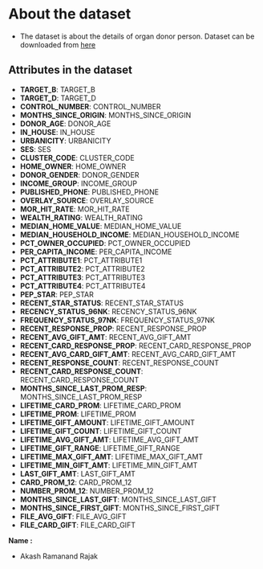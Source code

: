 # About the dataset
- The dataset is about the details of organ donor person.
Dataset can be downloaded from [here](https://www.kaggle.com/momohmustapha/donorsprediction)

## Attributes in the dataset
- **TARGET_B**: TARGET_B
- **TARGET_D**: TARGET_D
- **CONTROL_NUMBER**: CONTROL_NUMBER
- **MONTHS_SINCE_ORIGIN**: MONTHS_SINCE_ORIGIN
- **DONOR_AGE**: DONOR_AGE
- **IN_HOUSE**: IN_HOUSE
- **URBANICITY**: URBANICITY
- **SES**: SES
- **CLUSTER_CODE**: CLUSTER_CODE
- **HOME_OWNER**: HOME_OWNER
- **DONOR_GENDER**: DONOR_GENDER
- **INCOME_GROUP**: INCOME_GROUP
- **PUBLISHED_PHONE**: PUBLISHED_PHONE
- **OVERLAY_SOURCE**: OVERLAY_SOURCE
- **MOR_HIT_RATE**: MOR_HIT_RATE
- **WEALTH_RATING**: WEALTH_RATING
- **MEDIAN_HOME_VALUE**: MEDIAN_HOME_VALUE
- **MEDIAN_HOUSEHOLD_INCOME**: MEDIAN_HOUSEHOLD_INCOME
- **PCT_OWNER_OCCUPIED**: PCT_OWNER_OCCUPIED
- **PER_CAPITA_INCOME**: PER_CAPITA_INCOME
- **PCT_ATTRIBUTE1**: PCT_ATTRIBUTE1
- **PCT_ATTRIBUTE2**: PCT_ATTRIBUTE2
- **PCT_ATTRIBUTE3**: PCT_ATTRIBUTE3
- **PCT_ATTRIBUTE4**: PCT_ATTRIBUTE4
- **PEP_STAR**: PEP_STAR
- **RECENT_STAR_STATUS**: RECENT_STAR_STATUS
- **RECENCY_STATUS_96NK**: RECENCY_STATUS_96NK
- **FREQUENCY_STATUS_97NK**: FREQUENCY_STATUS_97NK
- **RECENT_RESPONSE_PROP**: RECENT_RESPONSE_PROP
- **RECENT_AVG_GIFT_AMT**: RECENT_AVG_GIFT_AMT
- **RECENT_CARD_RESPONSE_PROP**: RECENT_CARD_RESPONSE_PROP
- **RECENT_AVG_CARD_GIFT_AMT**: RECENT_AVG_CARD_GIFT_AMT
- **RECENT_RESPONSE_COUNT**: RECENT_RESPONSE_COUNT
- **RECENT_CARD_RESPONSE_COUNT**: RECENT_CARD_RESPONSE_COUNT
- **MONTHS_SINCE_LAST_PROM_RESP**: MONTHS_SINCE_LAST_PROM_RESP
- **LIFETIME_CARD_PROM**: LIFETIME_CARD_PROM
- **LIFETIME_PROM**: LIFETIME_PROM
- **LIFETIME_GIFT_AMOUNT**: LIFETIME_GIFT_AMOUNT
- **LIFETIME_GIFT_COUNT**: LIFETIME_GIFT_COUNT
- **LIFETIME_AVG_GIFT_AMT**: LIFETIME_AVG_GIFT_AMT
- **LIFETIME_GIFT_RANGE**: LIFETIME_GIFT_RANGE
- **LIFETIME_MAX_GIFT_AMT**: LIFETIME_MAX_GIFT_AMT
- **LIFETIME_MIN_GIFT_AMT**: LIFETIME_MIN_GIFT_AMT
- **LAST_GIFT_AMT**: LAST_GIFT_AMT
- **CARD_PROM_12**: CARD_PROM_12
- **NUMBER_PROM_12**: NUMBER_PROM_12
- **MONTHS_SINCE_LAST_GIFT**: MONTHS_SINCE_LAST_GIFT
- **MONTHS_SINCE_FIRST_GIFT**: MONTHS_SINCE_FIRST_GIFT
- **FILE_AVG_GIFT**: FILE_AVG_GIFT
- **FILE_CARD_GIFT**: FILE_CARD_GIFT


**Name :**
- Akash Ramanand Rajak


